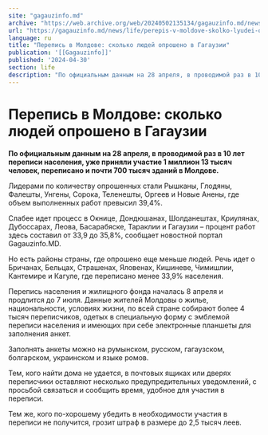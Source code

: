 ```yaml
---
site: "gagauzinfo.md"
archive: "https://web.archive.org/web/20240502135134/gagauzinfo.md/news/life/perepis-v-moldove-skolko-lyudei-oprosheno-v-gagauzii"
url: "https://gagauzinfo.md/news/life/perepis-v-moldove-skolko-lyudei-oprosheno-v-gagauzii"
language: ru
title: "Перепись в Молдове: сколько людей опрошено в Гагаузии"
publication: '[[Gagauzinfo]]'
published: '2024-04-30'
section: life
description: "По официальным данным на 28 апреля, в проводимой раз в 10 лет переписи населения, уже приняли участие 1 миллион 13 тысяч человек, переписано и почти 700 тысяч зданий в Молдове."
---
```


# Перепись в Молдове: сколько людей опрошено в Гагаузии

**По официальным данным на 28 апреля, в проводимой раз в 10 лет переписи населения, уже приняли участие 1 миллион 13 тысяч человек, переписано и почти 700 тысяч зданий в Молдове.**

Лидерами по количеству опрошенных стали Рышканы, Глодяны, Фалешты, Унгены, Сорока, Теленешты, Оргеев и Новые Анены, где объем выполненных работ превысил 39,4%.

Слабее идет процесс в Окнице, Дондюшанах, Шолданештах, Криулянах, Дубоссарах, Леова, Басарабяске, Тараклии и Гагаузии – процент работ здесь составил от 33,9 до 35,8%, сообщает новостной портал Gagauzinfo.MD.

Но есть районы страны, где опрошено еще меньше людей. Речь идет о Бричанах, Бельцах, Страшенах, Яловенах, Кишиневе, Чимишлии, Кантемире и Кагуле, где переписано менее 33,9% населения.

Перепись населения и жилищного фонда началась 8 апреля и продлится до 7 июля. Данные жителей Молдовы о жилье, национальности, условиях жизни, по всей стране собирают более 4 тысяч переписчиков, одетых в специальную форму с эмблемой переписи населения и имеющих при себе электронные планшеты для заполнения анкет.

Заполнять анкеты можно на румынском, русском, гагаузском, болгарском, украинском и языке ромов.

Тем, кого найти дома не удается, в почтовых ящиках или дверях переписчики оставляют несколько предупредительных уведомлений, с просьбой связаться и сообщить время, удобное для участия в переписи.

Тем же, кого по-хорошему убедить в необходимости участия в переписи не получится, грозит штраф в размере до 2,5 тысяч леев.
